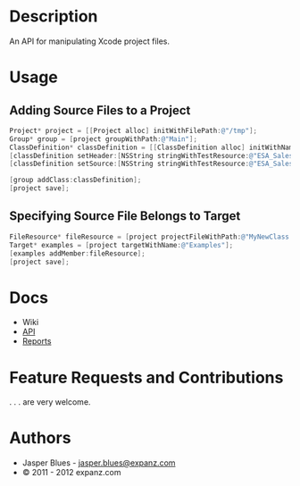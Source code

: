 # Description

An API for manipulating Xcode project files. 

# Usage

## Adding Source Files to a Project

```objective-c
Project* project = [[Project alloc] initWithFilePath:@"/tmp"];
Group* group = [project groupWithPath:@"Main"];
ClassDefinition* classDefinition = [[ClassDefinition alloc] initWithName:@"MyNewClass"];
[classDefinition setHeader:[NSString stringWithTestResource:@"ESA_Sales_Foobar_ViewController.header"]];
[classDefinition setSource:[NSString stringWithTestResource:@"ESA_Sales_Foobar_ViewController.impl"]];

[group addClass:classDefinition];
[project save];
```

## Specifying Source File Belongs to Target

```objective-c
FileResource* fileResource = [project projectFileWithPath:@"MyNewClass.m"];
Target* examples = [project targetWithName:@"Examples"];
[examples addMember:fileResource];
[project save];
```

# Docs

* <a hrerf="https://github.com/expanz/xcode-editor/wiki">Wiki</a>
* <a href="http://expanz.github.com/xcode-editor/api/index.html">API</a>
* <a href="http://expanz.github.com/xcode-editor/coverage/Users/jblues/ExpanzProjects/xcode-editor1/Source/Main/index.html">Reports</a>

<link pending> 

# Feature Requests and Contributions

. . . are very welcome. 


# Authors

* Jasper Blues - jasper.blues@expanz.com
* © 2011 - 2012 expanz.com


